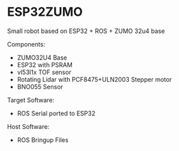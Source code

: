 # ESP32ZUMO
Small robot based on ESP32 + ROS + ZUMO 32u4 base

Components:
* ZUMO32U4 Base
* ESP32 with PSRAM
* vl53l1x TOF sensor
* Rotating Lidar with PCF8475+ULN2003 Stepper motor
* BNO055 Sensor

Target Software:
* ROS Serial ported to ESP32

Host Software:
* ROS Bringup Files
